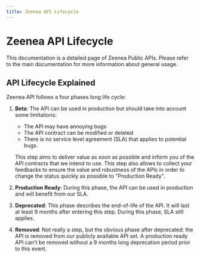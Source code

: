 ```yaml
---
title: Zeenea API Lifecycle
---
```


# Zeenea API Lifecycle

This documentation is a detailed page of Zeenea Public APIs. Please refer to the main documentation for more information about general usage.

## API Lifecycle Explained

Zeenea API follows a four phases long life cycle:

1. **Beta**: The API can be used in production but should take into account some limitations:
   * The API may have annoying bugs
   * The API contract can be modified or deleted
   * There is no service level agreement (SLA) that applies to potential bugs.

    This step aims to deliver value as soon as possible and inform you of the API contracts that we intend to use. This step also allows to collect your feedbacks to ensure the value and robustness of the APIs in order to change the status quickly as possible to "Production Ready".
2. **Production Ready**: During this phase, the API can be used in production and will benefit from our SLA.
3. **Deprecated**: This phase describes the end-of-life of the API. It will last at least 9 months after entering this step. During this phase, SLA still applies.
4. **Removed**: Not really a step, but the obvious phase after deprecated: the API is removed from our publicly available API set. A production ready API can't be removed without a 9 months long deprecation period prior to this event.
